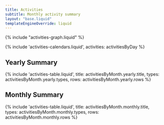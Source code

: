 ```yaml
---
title: Activities
subtitle: Monthly activity summary
layout: "base.liquid"
templateEngineOverride: liquid
---
```


{% include "activities-graph.liquid" %}

{% include 'activities-calendars.liquid', activities: activitiesByDay %}

<h2>Yearly Summary</h2>

{% include 'activities-table.liquid',
   title: activitiesByMonth.yearly.title,
   types: activitiesByMonth.yearly.types,
   rows: activitiesByMonth.yearly.rows %}

<h2>Monthly Summary</h2>

{% include 'activities-table.liquid',
   title: activitiesByMonth.monthly.title,
   types: activitiesByMonth.monthly.types,
   rows: activitiesByMonth.monthly.rows %}
